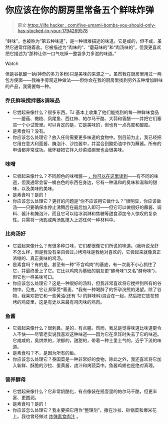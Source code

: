 # 你应该在你的厨房里常备五个鲜味炸弹

> 原文:[https://life hacker . com/five-umami-bombs-you-should-only-has-stocked-in-your-1794269578](https://lifehacker.com/five-umami-bombs-you-should-always-have-stocked-in-your-1794269578)

“鲜味”，也被称为“第五种味道”，是一种很难描述的味道。它是咸的，但不咸，虽然它通常伴随着盐。它被描述为“肉味的”、“蘑菇味的”和“肉汤味的”，但我更喜欢把它描述为“那种让你一口气吃掉一整袋多力多滋的味道。”

Watch

但是谷氨酸一钠(神奇的多力多粉)只是美味的来源之一。虽然我在厨房里用过一两包方便面——我袖手旁观这种做法——但你会在我的厨房里找到另外五种增加鲜味的产品，我需要每一种。

### 乔氏鲜味搅拌酱&调味品

*   它尝起来像什么？很多东西。TJ 基本上收集了他们能找到的每一种鲜味食品——蘑菇、橄榄、凤尾鱼、西红柿、帕尔马干酪、大蒜和香醋——并把它们塞进一个小试管里。可以肯定的是，它是美味的，但也有一点亮度和酸度。
*   是素食吗？没有。
*   你应该怎么处理它？放入任何需要更多味道的食物中。到目前为止，我已经把它用在意大利面酱、腌泡汁、沙拉酱中，并混合到酸奶油中作为蘸酱。所有的申请都非常成功。我怀疑把它拌入炒菜或碗里也会很美味。

### 味噌

*   它尝起来像什么？不同颜色的味噌酱— [，你可以在这里读到](http://skillet.lifehacker.com/all-the-delicious-reasons-you-should-buy-and-use-miso-i-1788462313)——有不同的味道，但我通常会留一桶白色的东西在身边，它有一种温和的臭味和温和的甜味，以及美味的美味。
*   是素食吗？是的！
*   你应该怎么处理它？更好的问题是“你不应该用它做什么？”很明显，你应该做汤——只要确保水停止沸腾后在最后加入即可——但它可以做很好的蘸酱、调料、酱汁和腌泡汁，而且它可以给冰淇淋和焦糖等甜食添加令人惊叹的复杂性。只需将一汤匙或两汤匙搅入上述任何一种材料中。

### 比肉汤好

*   它尝起来像什么？有很多种口味，它们都很像它们所说的味道。(我听说龙虾不怎么样，但是我没有亲自尝过。)烤鸡味是我绝对喜欢的，它尝起来就像真正浓缩的、真正美味的鸡汤。
*   是素食吗？有的是。甚至有一种“不含鸡肉”的基底，有一次我不小心抓住了它，并最终爱上了它。它比以鸡肉为基础的朋友更“酵母味”(又名“酵母味”)，但它也一样美味可口。
*   你应该怎么处理它？这是一种很好的汤料，但我非常喜欢将它搅拌到所有的谷物中。见鬼，它让*我*享受*藜麦，*我有一种喝醉了的怀孕浣熊的渴望。除了谷物，我喜欢把它和一些黄油(还有 TJ 的鲜味料)混合在一起，然后把它放在预烤的鸡皮里，这是有史以来最有鸡肉味的鸡肉。

### 鱼酱

*   它尝起来像什么？很刺鼻，是的，有点腥。然而，我总是觉得味道比味道更令人不快——尽管老实说我喜欢这种味道——因为它在烹饪时失去了它的味道。它咸咸的，臭烘烘的，浓郁的，甜甜的，带着一种土里土气的，近乎下流的味道。
*   是素食吗？不，是因为所有的鱼。
*   你应该怎么处理它？泰国菜是一种非常好的食物，除此之外，我还喜欢将它加入新鲜、酥脆的沙拉、蛋黄酱、卤汁和烤蔬菜中。鱼酱鸡翅也是绝对真理。

### 营养酵母

*   它尝起来像什么？它非常奶酪化，有点像装在摇壶里的帕尔马干酪，但更丰富、更圆润。
*   是素食吗？是的！
*   你应该怎么处理它？我主要把它用作“整理剂”，撒在沙拉、砂锅菜和爆米花上。我也曾经做过 [炸弹素食肉汁](http://www.food.com/recipe/nutritional-yeast-vegan-gravy-14575) 。